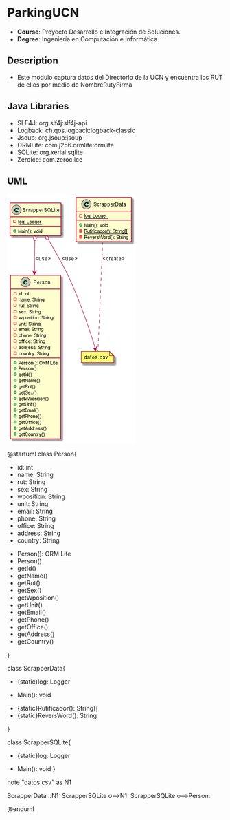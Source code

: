 
# ParkingUCN
- **Course**: Proyecto Desarrollo e Integración de Soluciones.
- **Degree**: Ingeniería en Computación e Informática.

## Description
- Este modulo captura datos del Directorio de la UCN y encuentra los RUT de ellos por medio de NombreRutyFirma 


## Java Libraries
- SLF4J: org.slf4j:slf4j-api
- Logback: ch.qos.logback:logback-classic
- Jsoup: org.jsoup:jsoup
- ORMLite: com.j256.ormlite:ormlite
- SQLite: org.xerial:sqlite
- ZeroIce: com.zeroc:ice

## UML

![Screenshot](diagram.png)


@startuml
class Person{

- id: int
- name: String
- rut: String
- sex: String
- wposition: String
- unit: String
- email: String
- phone: String
- office: String
- address: String
- country: String

+ Person(): ORM Lite
+ Person()
+ getId()
+ getName()
+ getRut()
+ getSex()
+ getWposition()
+ getUnit()
+ getEmail()
+ getPhone()
+ getOffice()
+ getAddress()
+ getCountry()

}

class ScrapperData{

- {static}log: Logger

+ Main(): void
- {static}Rutificador(): String[]
- {static}ReversWord(): String

}

class ScrapperSQLite{

- {static}log: Logger
+ Main(): void
}

note "datos.csv" as N1

ScrapperData ..N1:<create>
ScrapperSQLite o-->N1:<use>
ScrapperSQLite o-->Person:<use>

@enduml
